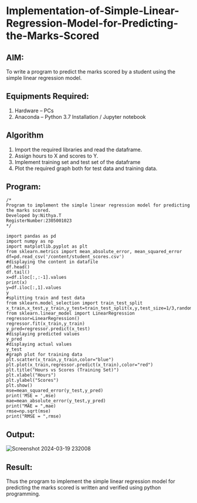 
# Implementation-of-Simple-Linear-Regression-Model-for-Predicting-the-Marks-Scored

## AIM:
To write a program to predict the marks scored by a student using the simple linear regression model.

## Equipments Required:
1. Hardware – PCs
2. Anaconda – Python 3.7 Installation / Jupyter notebook

## Algorithm
1. Import the required libraries and read the dataframe.
2. Assign hours to X and scores to Y.
3. Implement training set and test set of the dataframe
4. Plot the required graph both for test data and training data.
## Program:
```
/*
Program to implement the simple linear regression model for predicting the marks scored.
Developed by:Nithya.T
RegisterNumber:2305001023
*/
```
```
import pandas as pd
import numpy as np
import matplotlib.pyplot as plt
from sklearn.metrics import mean_absolute_error, mean_squared_error
df=pd.read_csv('/content/student_scores.csv')
#displaying the content in datafile
df.head()
df.tail()
x=df.iloc[:,:-1].values
print(x)
y=df.iloc[:,1].values
y
#splitting train and test data
from sklearn.model_selection import train_test_split
x_train,x_test,y_train,y_test=train_test_split(x,y,test_size=1/3,random_state=0)
from sklearn.linear_model import LinearRegression
regressor=LinearRegression()
regressor.fit(x_train,y_train)
y_pred=regressor.predict(x_test)
#displaying predicted values
y_pred
#displaying actual values
y_test
#graph plot for training data
plt.scatter(x_train,y_train,color="blue")
plt.plot(x_train,regressor.predict(x_train),color="red")
plt.title("Hours vs Scores (Training Set)")
plt.xlabel("Hours")
plt.ylabel("Scores")
plt.show()
mse=mean_squared_error(y_test,y_pred)
print('MSE = ',mse)
mae=mean_absolute_error(y_test,y_pred)
print("MAE = ",mae)
rmse=np.sqrt(mse)
print("RMSE = ",rmse)
```
## Output:
![Screenshot 2024-03-19 232008](https://github.com/Nithya31102004/Implementation-of-Simple-Linear-Regression-Model-for-Predicting-the-Marks-Scored/assets/164048368/5c66f66c-5de5-4240-916a-0b3917599d49)


## Result:
Thus the program to implement the simple linear regression model for predicting the marks scored is written and verified using python programming.
